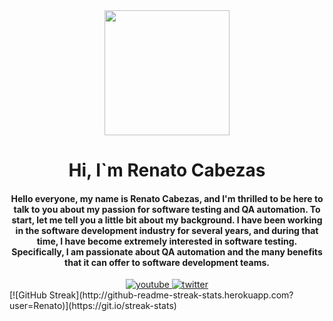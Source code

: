 <div  id="header" align="center">
<img src="https://media.giphy.com/media/v1.Y2lkPTc5MGI3NjExZGZjNWRkNGE5NGRmMWMzY2I1YWU5MmY5YWNmZDc5MWU1NDMyNzYxZiZlcD12MV9pbnRlcm5hbF9naWZzX2dpZklkJmN0PWc/2IudUHdI075HL02Pkk/giphy.gif" alt="" width="200">
<h1 align="center">Hi, I`m Renato Cabezas</h1>
<h4 align="center">Hello everyone, my name is Renato Cabezas, and I'm thrilled to be here to talk to you about my passion for software testing and QA automation. To start, let me tell you a little bit about my background. I have been working in the software development industry for several years, and during that time, I have become extremely interested in software testing. Specifically, I am passionate about QA automation and the many benefits that it can offer to software development teams.</h4>
<div id="badges" align="center">
 <a href="https://www.youtube.com/channel/UCuUXKF7P-9vrcR-BeRWbLPw" target="_blank">
    <img src="https://img.shields.io/youtube/channel/views/UCuUXKF7P-9vrcR-BeRWbLPw?style=social" alt="youtube">
 </a>
  <a href="https://twitter.com/RenatoCabezas5" target="_blank">
    <img src="https://img.shields.io/twitter/follow/RenatoCabezas5?style=social" alt="twitter">
 </a>
</div>
</div>
[![GitHub Streak](http://github-readme-streak-stats.herokuapp.com?user=Renato)](https://git.io/streak-stats)
